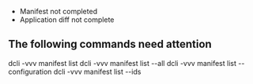 * Manifest not completed
* Application diff not complete

## The following commands need attention

dcli -vvv manifest list
dcli -vvv manifest list --all
dcli -vvv manifest list --configuration
dcli -vvv manifest list --ids
